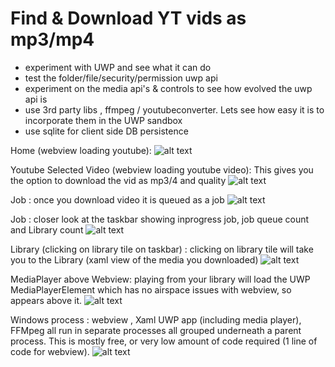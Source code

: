 # Find & Download YT vids as mp3/mp4

- experiment with UWP and see what it can do 
- test the folder/file/security/permission uwp api
- experiment on the media api's & controls to see how evolved the uwp api is
- use 3rd party libs , ffmpeg / youtubeconverter. Lets see how easy it is to incorporate them in the UWP sandbox
- use sqlite for client side DB persistence


Home (webview loading youtube): 
![alt text](https://github.com/liquidboy/YouTubeWatcher/raw/master/Assets/1.PNG)

Youtube Selected Video (webview loading youtube video):  This gives you the option to download the vid as mp3/4 and quality
![alt text](https://github.com/liquidboy/YouTubeWatcher/raw/master/Assets/2.PNG "")

Job : once you download video it is queued as a job
![alt text](https://github.com/liquidboy/YouTubeWatcher/raw/master/Assets/3.PNG "")

Job : closer look at the taskbar showing inprogress job, job queue count and Library count
![alt text](https://github.com/liquidboy/YouTubeWatcher/raw/master/Assets/4.png "")

Library (clicking on library tile on taskbar) : clicking on library tile will take you to the Library (xaml view of the media you downloaded)
![alt text](https://github.com/liquidboy/YouTubeWatcher/raw/master/Assets/5.PNG "")

MediaPlayer above Webview: playing from your library will load the UWP MediaPlayerElement which has no airspace issues with webview, so appears above it.
![alt text](https://github.com/liquidboy/YouTubeWatcher/raw/master/Assets/6.PNG "")

Windows process : webview , Xaml UWP app (including media player), FFMpeg all run in separate processes all grouped underneath a parent process. This is mostly free, or very low amount of code required (1 line of code for webview).
![alt text](https://github.com/liquidboy/YouTubeWatcher/raw/master/Assets/7.PNG "")